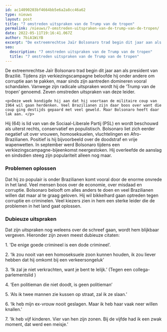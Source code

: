 ```yaml
---
id: ac14090203bf4664bb5e6a2a8cc46a62
type: nieuws
layout: post
title: "7 omstreden uitspraken van de Trump van de tropen"
permalink: /nieuws/7-omstreden-uitspraken-van-de-trump-van-de-tropen/
date: 2022-05-11T19:16:41.067Z
author: 7biA1WiYB
excerpt: "De extreemrechtse Jaïr Bolsonaro trad begin dit jaar aan als president van Brazilië. Tijdens zijn verkiezingscampagne beloofde hij onder andere om corruptie aan te pakken, maar sinds zijn aantreden domineren vooral schandalen. Vanwege zijn radicale uitspraken wordt hij de ‘Trump van de tropen’ genoemd. Zeven omstreden uitspraken van deze leider.  "
seo:
  description: "7 omstreden uitspraken van de Trump van de tropen"
  title: "7 omstreden uitspraken van de Trump van de tropen"
---
```

De extreemrechtse Jaïr Bolsonaro trad begin dit jaar aan als president van Brazilië. Tijdens zijn verkiezingscampagne beloofde hij onder andere om corruptie aan te pakken, maar sinds zijn aantreden domineren vooral schandalen. Vanwege zijn radicale uitspraken wordt hij de ‘Trump van de tropen’ genoemd. Zeven omstreden uitspraken van deze leider.  

    <p>Deze week kondigde hij aan dat hij voortaan de militaire coup van 1964 wil gaan herdenken. Veel Brazilianen zijn daar boos over want die coup ging destijds gepaard met veel geweld. Maar Bolsonaro heeft daar lak aan. </p>
<p>Hij (64) is lid van van de Sociaal-Liberale Partij (PSL) en wordt beschouwd als uiterst rechts, conservatief en populistisch. Bolsonaro liet zich eerder negatief uit over vrouwen, homoseksuelen, vluchtelingen en Afro-Brazilianen. Positief is hij bijvoorbeeld over de doodstraf en vrije wapenwetten. In september werd Bolsonaro tijdens een verkiezingscampagne-bijeenkomst neergestoken. Hij overleefde de aanslag en sindsdien steeg zijn populariteit alleen nog maar.</p>
<h3>Problemen oplossen</h3>
<p>Dat hij zo populair is onder Brazilianen komt vooral door de enorme onvrede in het land. Veel mensen boos over de economie, over misdaad en corruptie. Bolsonaro belooft om alles anders te doen en veel Brazilianen willen dat maar al te graag geloven. Hij wil bikkelhard gaan optreden tegen corruptie en criminelen. Veel kiezers zien in hem een sterke leider die de problemen in het land gaat oplossen.</p>
<h3>Dubieuze uitspraken</h3>
<p>Dat zijn uitspraken nog weleens over de schreef gaan, wordt hem blijkbaar vergeven. Hieronder zijn zeven meest dubieuze citaten:</p>
<p>1. 'De enige goede crimineel is een dode crimineel’.</p>
<p>2. ‘Ik zou nooit van een homoseksuele zoon kunnen houden, ik zou liever hebben dat hij omkomt bij een verkeersongeluk’</p>
<p>3. ‘Ik zal je niet verkrachten, want je bent te lelijk.’ (Tegen een collega-parlementslid )</p>
<p>4. ‘Een politieman die niet doodt, is geen politieman’</p>
<p>5. ‘Als ik twee mannen zie kussen op straat, zal ik ze slaan.’</p>
<p>6. ‘Ik heb mijn ex-vrouw nooit geslagen. Maar ik heb haar vaak neer willen knallen.’</p>
<p>7. 'Ik heb vijf kinderen. Vier van hen zijn zonen. Bij de vijfde had ik een zwak moment, dat werd een meisje.’</p>  
